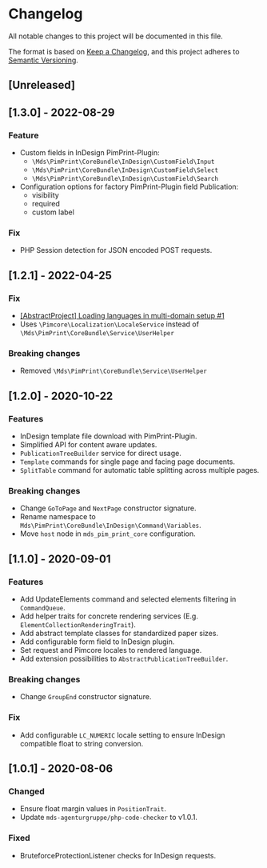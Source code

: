 # Changelog
All notable changes to this project will be documented in this file.

The format is based on [Keep a Changelog](https://keepachangelog.com/en/1.0.0/),
and this project adheres to [Semantic Versioning](https://semver.org/spec/v2.0.0.html).

## [Unreleased]

## [1.3.0] - 2022-08-29
### Feature
- Custom fields in InDesign PimPrint-Plugin:
  - `\Mds\PimPrint\CoreBundle\InDesign\CustomField\Input`
  - `\Mds\PimPrint\CoreBundle\InDesign\CustomField\Select`
  - `\Mds\PimPrint\CoreBundle\InDesign\CustomField\Search`
- Configuration options for factory PimPrint-Plugin field Publication:
  - visibility
  - required
  - custom label

### Fix
- PHP Session detection for JSON encoded POST requests.

## [1.2.1] - 2022-04-25
### Fix
-  [[AbstractProject] Loading languages in multi-domain setup #1](https://github.com/mds-agenturgruppe/pimprint-core-bundle/pull/1)
  - Uses `\Pimcore\Localization\LocaleService` instead of `\Mds\PimPrint\CoreBundle\Service\UserHelper`

### Breaking changes
- Removed `\Mds\PimPrint\CoreBundle\Service\UserHelper`

## [1.2.0] - 2020-10-22
### Features
- InDesign template file download with PimPrint-Plugin.
- Simplified API for content aware updates.
- `PublicationTreeBuilder` service for direct usage.
- `Template` commands for single page and facing page documents.
- `SplitTable` command for automatic table splitting across multiple pages.

### Breaking changes
- Change `GoToPage` and `NextPage` constructor signature.
- Rename namespace to `Mds\PimPrint\CoreBundle\InDesign\Command\Variables`.
- Move `host` node in `mds_pim_print_core` configuration. 

## [1.1.0] - 2020-09-01
### Features
- Add UpdateElements command and selected elements filtering in `CommandQueue`.
- Add helper traits for concrete rendering services (E.g. `ElementCollectionRenderingTrait`).
- Add abstract template classes for standardized paper sizes.
- Add configurable form field to InDesign plugin.
- Set request and Pimcore locales to rendered language.
- Add extension possibilities to `AbstractPublicationTreeBuilder`.

### Breaking changes
- Change `GroupEnd` constructor signature.

### Fix
- Add configurable `LC_NUMERIC` locale setting to ensure InDesign compatible float to string conversion.

## [1.0.1] - 2020-08-06
### Changed
- Ensure float margin values in `PositionTrait`. 
- Update `mds-agenturgruppe/php-code-checker` to v1.0.1.

### Fixed
- BruteforceProtectionListener checks for InDesign requests.
 
